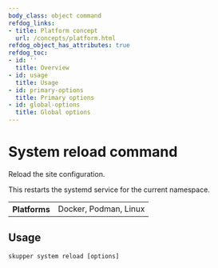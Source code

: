 ```yaml
---
body_class: object command
refdog_links:
- title: Platform concept
  url: /concepts/platform.html
refdog_object_has_attributes: true
refdog_toc:
- id: ''
  title: Overview
- id: usage
  title: Usage
- id: primary-options
  title: Primary options
- id: global-options
  title: Global options
---
```


# System reload command

<section>

Reload the site configuration.

This restarts the systemd service for the current namespace.

<table class="fields"><tr><th>Platforms</th><td>Docker, Podman, Linux</td></table>

</section>

<section>

## Usage

~~~ shell
skupper system reload [options]
~~~

</section>
